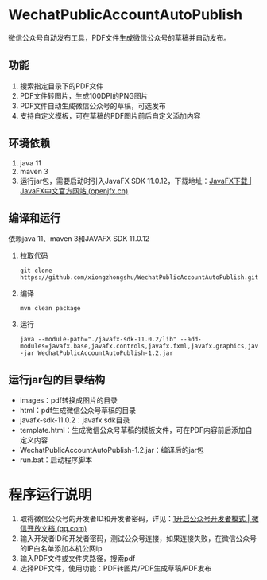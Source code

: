 # WechatPublicAccountAutoPublish
微信公众号自动发布工具，PDF文件生成微信公众号的草稿并自动发布。

## 功能

1. 搜索指定目录下的PDF文件
2. PDF文件转图片，生成100DPI的PNG图片
3. PDF文件自动生成微信公众号的草稿，可选发布
4. 支持自定义模板，可在草稿的PDF图片前后自定义添加内容

## 环境依赖

1. java 11
2. maven 3
3. 运行jar包，需要启动时引入JavaFX SDK 11.0.12，下载地址：[JavaFX下载 | JavaFX中文官方网站 (openjfx.cn)](https://openjfx.cn/dl/)

## 编译和运行

依赖java 11、maven 3和JAVAFX SDK 11.0.12

1. 拉取代码

   ```
   git clone https://github.com/xiongzhongshu/WechatPublicAccountAutoPublish.git
   ```

2. 编译

   ```
   mvn clean package
   ```

3. 运行

   ```
   java --module-path="./javafx-sdk-11.0.2/lib" --add-modules=javafx.base,javafx.controls,javafx.fxml,javafx.graphics,javafx.media,javafx.swing,javafx.web -jar WechatPublicAccountAutoPublish-1.2.jar
   ```

## 运行jar包的目录结构

- images：pdf转换成图片的目录
- html：pdf生成微信公众号草稿的目录
- javafx-sdk-11.0.2：javafx sdk目录
- template.html：生成微信公众号草稿的模板文件，可在PDF内容前后添加自定义内容
- WechatPublicAccountAutoPublish-1.2.jar：编译后的jar包
- run.bat：启动程序脚本

# 程序运行说明

1. 取得微信公众号的开发者ID和开发者密码，详见：[1开启公众号开发者模式 | 微信开放文档 (qq.com)](https://developers.weixin.qq.com/doc/offiaccount/Getting_Started/Getting_Started_Guide.html)
2. 输入开发者ID和开发者密码，测试公众号连接，如果连接失败，在微信公众号的IP白名单添加本机公网ip
3. 输入PDF文件或文件夹路径，搜索pdf
4. 选择PDF文件，使用功能：PDF转图片/PDF生成草稿/PDF发布
